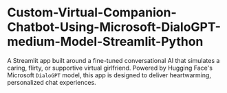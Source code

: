 # Custom-Virtual-Companion-Chatbot-Using-Microsoft-DialoGPT-medium-Model-Streamlit-Python
A Streamlit app built around a fine-tuned conversational AI that simulates a caring, flirty, or supportive virtual girlfriend. Powered by Hugging Face's Microsoft `DialoGPT` model, this app is designed to deliver heartwarming, personalized chat experiences.
